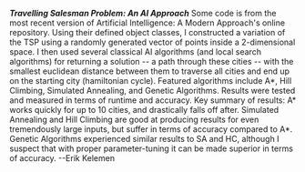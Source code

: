 ***Travelling Salesman Problem: An AI Approach***
Some code is from the most recent version of Artificial Intelligence: A Modern Approach's online repository. Using their defined object classes, I constructed a variation of the TSP using a randomly generated vector of points inside a 2-dimensional space. I then used several classical AI algorithms (and local search algorithms) for returning a solution -- a path through these cities -- with the smallest euclidean distance between them to traverse all cities and end up on the starting city (hamiltonian cycle). Featured algorithms include A*, Hill Climbing, Simulated Annealing, and Genetic Algorithms. Results were tested and measured in terms of runtime and accuracy. Key summary of results: A* works quickly for up to 10 cities, and drastically falls off after. Simulated Annealing and Hill Climbing are good at producing results for even tremendously large inputs, but suffer in terms of accuracy compared to A*. Genetic Algorithms experienced similar results to SA and HC, although I suspect that with proper parameter-tuning it can be made superior in terms of accuracy. 
--Erik Kelemen
